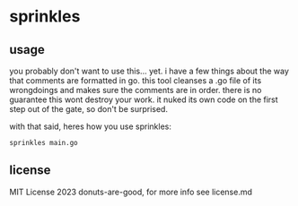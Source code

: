 # sprinkles

## usage

you probably don't want to use this... yet. i have a few things about the way that comments are formatted in go. this tool cleanses a .go file of its wrongdoings and makes sure the comments are in order. there is no guarantee this wont destroy your work. it nuked its own code on the first step out of the gate, so don't be surprised. 

with that said, heres how you use sprinkles:

```
sprinkles main.go
```
## license

MIT License 2023 donuts-are-good, for more info see license.md
